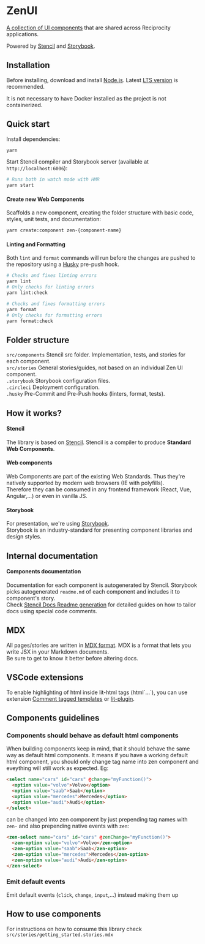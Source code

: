 # ZenUI

[A collection of UI components](https://zen-ui.zengrc.com/) that are shared across Reciprocity applications.

Powered by [Stencil](https://stenciljs.com/) and [Storybook](https://storybook.js.org/).

## Installation

Before installing, download and install [Node.js](https://nodejs.org/en/). Latest [LTS version](https://nodejs.org/en/about/releases/) is recommended.

It is not necessary to have Docker installed as the project is not containerized.

## Quick start

Install dependencies:
```bash
yarn
```

Start Stencil compiler and Storybook server (available at `http://localhost:6006`):
```bash
# Runs both in watch mode with HMR
yarn start
```

#### Create new Web Components

Scaffolds a new component, creating the folder structure with basic code, styles, unit tests, and documentation:
```bash
yarn create:component zen-{component-name}
```

#### Linting and Formatting
Both `lint` and `format` commands will run before the changes are pushed to the repository using a [Husky](https://github.com/typicode/husky) pre-push hook.

```bash
# Checks and fixes linting errors
yarn lint
# Only checks for linting errors
yarn lint:check
```

```bash
# Checks and fixes formatting errors
yarn format
# Only checks for formatting errors
yarn format:check
```


## Folder structure
`src/components` Stencil src folder. Implementation, tests, and stories for each component.\
`src/stories` General stories/guides, not based on an individual Zen UI component.\
`.storybook` Storybook configuration files.\
`.circleci` Deployment configuration.\
`.husky` Pre-Commit and Pre-Push hooks (linters, format, tests).

## How it works?

#### Stencil
The library is based on [Stencil](https://stenciljs.com/docs/introduction). Stencil is a compiler to produce **Standard Web Components**.

#### Web components
Web Components are part of the existing Web Standards. Thus they're natively supported by modern web browsers (IE with polyfills).\
Therefore they can be consumed in any frontend framework (React, Vue, Angular,...) or even in vanilla JS.

#### Storybook
For presentation, we're using [Storybook](https://storybook.js.org/).\
Storybook is an industry-standard for presenting component libraries and design styles.

## Internal documentation

#### Components documentation
Documentation for each component is autogenerated by Stencil. Storybook picks autogenerated `readme.md` of each component and includes it to component's story.\
Check [Stencil Docs Readme generation](https://stenciljs.com/docs/docs-readme) for detailed guides on how to tailor docs using special code comments.

## MDX
All pages/stories are written in [MDX format](https://mdxjs.com/getting-started/). MDX is a format that lets you write JSX in your Markdown documents.\
Be sure to get to know it better before altering docs.

## VSCode extensions
To enable highlighting of html inside lit-html tags (html\`...\`), you can use extension [Comment tagged templates](https://marketplace.visualstudio.com/items?itemName=bierner.comment-tagged-templates) or [lit-plugin](https://marketplace.visualstudio.com/items?itemName=runem.lit-plugin).


## Components guidelines
### Components should behave as default html components
When building components keep in mind, that it should behave the same way as default html components.
It means if you have a working default html component, you should only change tag name into zen component and eveything will still work as expected. Eg:

```html
<select name="cars" id="cars" @change="myFunction()">
  <option value="volvo">Volvo</option>
  <option value="saab">Saab</option>
  <option value="mercedes">Mercedes</option>
  <option value="audi">Audi</option>
</select>
```

can be changed into zen component by just prepending tag names with `zen-` and
also prepending native events with `zen`:

```html
<zen-select name="cars" id="cars" @zenChange="myFunction()">
  <zen-option value="volvo">Volvo</zen-option>
  <zen-option value="saab">Saab</zen-option>
  <zen-option value="mercedes">Mercedes</zen-option>
  <zen-option value="audi">Audi</zen-option>
</zen-select>
```

### Emit default events
Emit default events (`click`, `change`, `input`,...) instead making them up

## How to use components

For instructions on how to consume this library check `src/stories/getting_started.stories.mdx`
